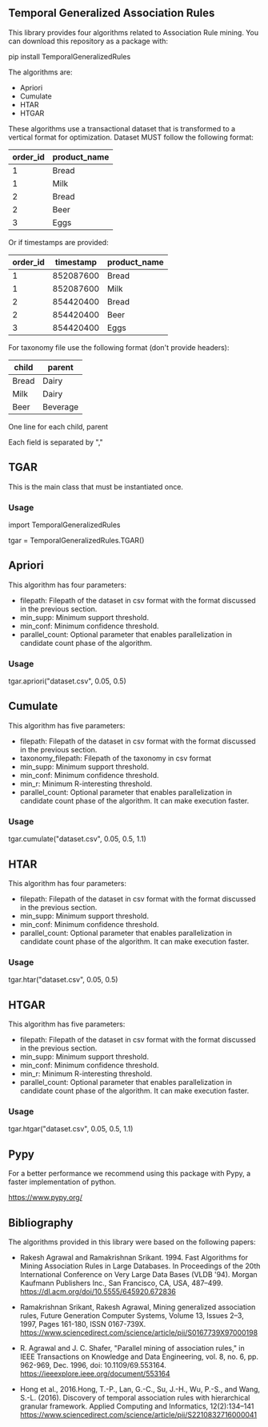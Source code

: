 ## Temporal Generalized Association Rules

This library provides four algorithms related to Association Rule mining. 
You can download this repository as a package with:

pip install TemporalGeneralizedRules

The algorithms are:
- Apriori
- Cumulate
- HTAR
- HTGAR

These algorithms use a transactional dataset that is transformed to a vertical format for optimization.
Dataset MUST follow the following format:

| order_id | product_name |
|----------|--------------|
| 1        | Bread        |
| 1        | Milk         |
| 2        | Bread        |
| 2        | Beer         |
| 3        | Eggs         |

Or if timestamps are provided:

| order_id | timestamp | product_name | 
|----------|-----------|--------------|
| 1        | 852087600 | Bread        |
| 1        | 852087600 | Milk         |
| 2        | 854420400 | Bread        |
| 2        | 854420400 | Beer         |
| 3        | 854420400 | Eggs         |

For taxonomy file use the following format (don't provide headers):

| child    | parent       |
|----------|--------------|
| Bread    | Dairy        |
| Milk     | Dairy        |
| Beer     | Beverage     |

One line for each child, parent

Each field is separated by ","

## TGAR 

This is the main class that must be instantiated once. 

### Usage 
import TemporalGeneralizedRules

tgar = TemporalGeneralizedRules.TGAR()


## Apriori

This algorithm has four parameters:
- filepath: Filepath of the dataset in csv format with the format discussed in the previous section.
- min_supp: Minimum support threshold.
- min_conf: Minimum confidence threshold.
- parallel_count: Optional parameter that enables parallelization in candidate count phase of the algorithm.

### Usage
tgar.apriori("dataset.csv", 0.05, 0.5)

## Cumulate 

This algorithm has five parameters:
- filepath: Filepath of the dataset in csv format with the format discussed in the previous section.
- taxonomy_filepath: Filepath of the taxonomy in csv format
- min_supp: Minimum support threshold.
- min_conf: Minimum confidence threshold.
- min_r: Minimum R-interesting threshold.
- parallel_count: Optional parameter that enables parallelization in candidate count phase of the algorithm. It can make execution faster.

### Usage
tgar.cumulate("dataset.csv", 0.05, 0.5, 1.1)

## HTAR 
This algorithm has four parameters:
- filepath: Filepath of the dataset in csv format with the format discussed in the previous section.
- min_supp: Minimum support threshold.
- min_conf: Minimum confidence threshold.
- parallel_count: Optional parameter that enables parallelization in candidate count phase of the algorithm. It can make execution faster.

### Usage
tgar.htar("dataset.csv", 0.05, 0.5)


## HTGAR 
This algorithm has five parameters:
- filepath: Filepath of the dataset in csv format with the format discussed in the previous section.
- min_supp: Minimum support threshold.
- min_conf: Minimum confidence threshold.
- min_r: Minimum R-interesting threshold.
- parallel_count: Optional parameter that enables parallelization in candidate count phase of the algorithm. It can make execution faster.

### Usage

tgar.htgar("dataset.csv", 0.05, 0.5, 1.1)


## Pypy

For a better performance we recommend using this package with Pypy, a faster implementation of python.

https://www.pypy.org/


## Bibliography

The algorithms provided in this library were based on the following papers:

- Rakesh Agrawal and Ramakrishnan Srikant. 1994. Fast Algorithms for Mining Association Rules in Large Databases. In Proceedings of the 20th International Conference on Very Large Data Bases (VLDB '94). Morgan Kaufmann Publishers Inc., San Francisco, CA, USA, 487–499. https://dl.acm.org/doi/10.5555/645920.672836


- Ramakrishnan Srikant, Rakesh Agrawal, Mining generalized association rules, Future Generation Computer Systems, Volume 13, Issues 2–3, 1997, Pages 161-180, ISSN 0167-739X. https://www.sciencedirect.com/science/article/pii/S0167739X97000198


- R. Agrawal and J. C. Shafer, "Parallel mining of association rules," in IEEE Transactions on Knowledge and Data Engineering, vol. 8, no. 6, pp. 962-969, Dec. 1996, doi: 10.1109/69.553164. https://ieeexplore.ieee.org/document/553164


- Hong et al., 2016.Hong, T.-P., Lan, G.-C., Su, J.-H., Wu, P.-S., and Wang, S.-L. (2016). Discovery of temporal association rules with hierarchical granular framework. Applied Computing and Informatics, 12(2):134–141 https://www.sciencedirect.com/science/article/pii/S2210832716000041
